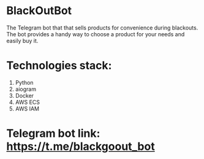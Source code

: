 # BlackOutBot

The Telegram bot that that sells products for convenience during blackouts.
The bot provides a handy way to choose a product for your needs and easily buy it.

# Technologies stack:
  1. Python
  2. aiogram
  3. Docker
  4. AWS ECS
  5. AWS IAM
  
# Telegram bot link: https://t.me/blackgoout_bot
 
